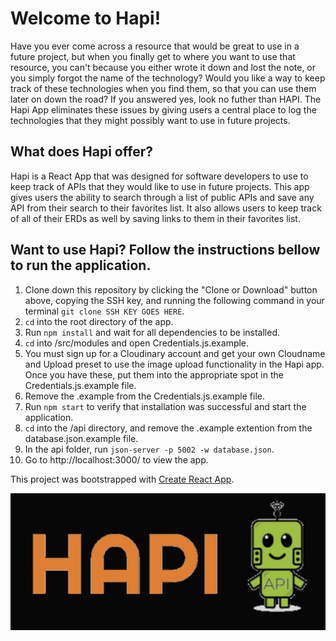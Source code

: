 # Welcome to Hapi! 
Have you ever come across a resource that would be great to use in a future project, but when you finally get to where you want to use that resource, you can't because you either wrote it down and lost the note, or you simply forgot the name of the technology? Would you like a way to keep track of these technologies when you find them, so that you can use them later on down the road? If you answered yes, look no futher than HAPI. The Hapi App eliminates these issues by giving users a central place to log the technologies that they might possibly want to use in future projects. 

## What does Hapi offer?
Hapi is a React App that was designed for software developers to use to keep track of APIs that they would like to use in future projects. This app gives users the ability to search through a list of public APIs and save any API from their search to their favorites list. It also allows users to keep track of all of their ERDs as well by saving links to them in their favorites list. 

## Want to use Hapi? Follow the instructions bellow to run the application.

1. Clone down this repository by clicking the "Clone or Download" button above, copying the SSH key, and running the following command in your terminal `git clone SSH KEY GOES HERE`.
1. `cd` into the root directory of the app.
1. Run `npm install` and wait for all dependencies to be installed.
1. `cd` into /src/modules and open Credentials.js.example.
1. You must sign up for a Cloudinary account and get your own Cloudname and Upload preset to use the image upload functionality in the Hapi app. Once you have these, put them into the appropriate spot in the Credentials.js.example file.
1. Remove the .example from the Credentials.js.example file.
1. Run `npm start` to verify that installation was successful and start the application.
1. `cd` into the /api directory, and remove the .example extention from the database.json.example file. 
1. In the api folder, run `json-server -p 5002 -w database.json`.
1. Go to http://localhost:3000/ to view the app. 


This project was bootstrapped with [Create React App](https://github.com/facebook/create-react-app).

![ Logo ](./Logo.png)
